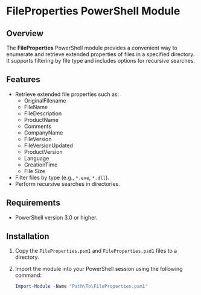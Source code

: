 # FileProperties PowerShell Module

## Overview

The **FileProperties** PowerShell module provides a convenient way to enumerate and retrieve extended properties of files in a specified directory. It supports filtering by file type and includes options for recursive searches.

## Features

- Retrieve extended file properties such as:
  - OriginalFilename
  - FileName
  - FileDescription
  - ProductName
  - Comments
  - CompanyName
  - FileVersion
  - FileVersionUpdated
  - ProductVersion
  - Language
  - CreationTime
  - File Size
- Filter files by type (e.g., `*.exe`, `*.dll`).
- Perform recursive searches in directories.

## Requirements

- PowerShell version 3.0 or higher.

## Installation

1. Copy the `FileProperties.psm1` and `FileProperties.psd1` files to a directory.
2. Import the module into your PowerShell session using the following command:

   ```powershell
   Import-Module -Name "Path\To\FileProperties.psm1"